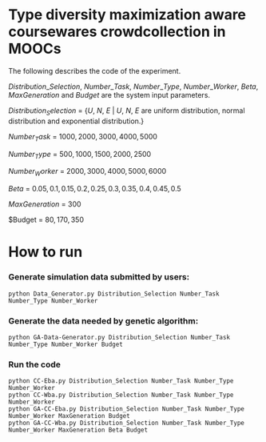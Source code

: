 # Type diversity maximization aware coursewares crowdcollection in MOOCs

The following describes the code of the experiment.

$Distribution\_Selection$, $Number\_Task$, $Number\_Type$, $Number\_Worker$, $Beta$, $MaxGeneration$ and $Budget$ are the system input parameters.

$Distribution_Selection$ = {$U$, $N$, $E$ | $U$, $N$, $E$ are uniform distribution, normal distribution and exponential distribution.}

$Number_Task$ = ${1000, 2000, 3000, 4000, 5000}$

$Number_Type$ = ${500, 1000, 1500, 2000, 2500}$

$Number_Worker$ = ${2000, 3000, 4000, 5000, 6000}$

$Beta$ = ${0.05, 0.1, 0.15, 0.2, 0.25, 0.3, 0.35, 0.4, 0.45, 0.5}$

$MaxGeneration$ = $300$

$Budget = ${80, 170, 350}$

# How to run

### Generate simulation data submitted by users:
```
python Data_Generator.py Distribution_Selection Number_Task Number_Type Number_Worker
```
### Generate the data needed by genetic algorithm:
```
python GA-Data-Generator.py Distribution_Selection Number_Task Number_Type Number_Worker Budget
```
### Run the code
```
python CC-Eba.py Distribution_Selection Number_Task Number_Type Number_Worker
python CC-Wba.py Distribution_Selection Number_Task Number_Type Number_Worker
python GA-CC-Eba.py Distribution_Selection Number_Task Number_Type Number_Worker MaxGeneration Budget
python GA-CC-Wba.py Distribution_Selection Number_Task Number_Type Number_Worker MaxGeneration Beta Budget
```
